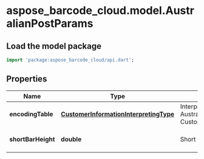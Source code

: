 # aspose_barcode_cloud.model.AustralianPostParams

## Load the model package
```dart
import 'package:aspose_barcode_cloud/api.dart';
```

## Properties
Name | Type | Description | Notes
---- | ---- | ----------- | -----
**encodingTable** | [**CustomerInformationInterpretingType**](CustomerInformationInterpretingType.md) | Interpreting type for the Customer Information of AustralianPost, default to CustomerInformationInterpretingType.Other\&quot; | [optional] [default to null]
**shortBarHeight** | **double** | Short bar&#39;s height of AustralianPost barcode. | [optional] [default to null]


